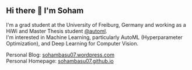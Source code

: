 ## Hi there 👋 I'm Soham
I'm a grad student at the University of Freiburg, Germany and working as a HiWi and Master Thesis student [@automl](https://github.com/automl). \
I'm interested in Machine Learning, particularly AutoML (Hyperparameter Optimization), and Deep Learning for Computer Vision.


Personal Blog: [sohambasu07.wordpress.com](https://sohambasu07.wordpress.com) \
Personal Homepage: [sohambasu07.github.io](https://sohambasu07.github.io)
